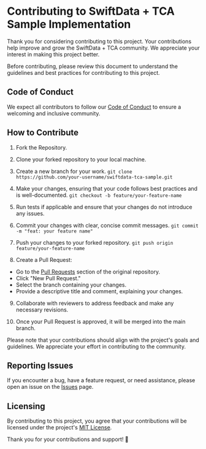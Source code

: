 # Contributing to SwiftData + TCA Sample Implementation

Thank you for considering contributing to this project. Your contributions help improve and grow the SwiftData + TCA community. We appreciate your interest in making this project better.

Before contributing, please review this document to understand the guidelines and best practices for contributing to this project.

## Code of Conduct

We expect all contributors to follow our [Code of Conduct](CODE_OF_CONDUCT.md) to ensure a welcoming and inclusive community.

## How to Contribute

1. Fork the Repository.

2. Clone your forked repository to your local machine.

3. Create a new branch for your work.
`git clone https://github.com/your-username/swiftdata-tca-sample.git`

4. Make your changes, ensuring that your code follows best practices and is well-documented.
`git checkout -b feature/your-feature-name`

5. Run tests if applicable and ensure that your changes do not introduce any issues.

6. Commit your changes with clear, concise commit messages.
`git commit -m "feat: your feature name"`

7. Push your changes to your forked repository.
`git push origin feature/your-feature-name`

8. Create a Pull Request:

- Go to the [Pull Requests](https://github.com/your-username/swiftdata-tca-sample/pulls) section of the original repository.
- Click "New Pull Request."
- Select the branch containing your changes.
- Provide a descriptive title and comment, explaining your changes.

9. Collaborate with reviewers to address feedback and make any necessary revisions.

10. Once your Pull Request is approved, it will be merged into the main branch.

Please note that your contributions should align with the project's goals and guidelines. We appreciate your effort in contributing to the community.

## Reporting Issues

If you encounter a bug, have a feature request, or need assistance, please open an issue on the [Issues](https://github.com/your-username/swiftdata-tca-sample/issues) page.

## Licensing

By contributing to this project, you agree that your contributions will be licensed under the project's [MIT License](LICENSE).

Thank you for your contributions and support! 🚀

